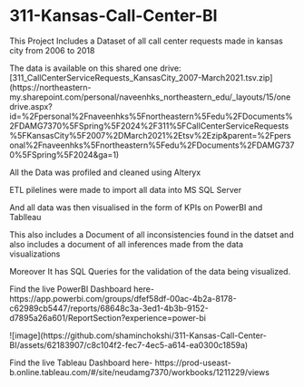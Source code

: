 # 311-Kansas-Call-Center-BI
<p>This Project Includes a Dataset of all call center requests made in kansas city from 2006 to 2018</p>
<p>The data is available on this shared one drive: <href>[311_CallCenterServiceRequests_KansasCity_2007-March2021.tsv.zip](https://northeastern-my.sharepoint.com/personal/naveenhks_northeastern_edu/_layouts/15/onedrive.aspx?id=%2Fpersonal%2Fnaveenhks%5Fnortheastern%5Fedu%2FDocuments%2FDAMG7370%5FSpring%5F2024%2F311%5FCallCenterServiceRequests%5FKansasCity%5F2007%2DMarch2021%2Etsv%2Ezip&parent=%2Fpersonal%2Fnaveenhks%5Fnortheastern%5Fedu%2FDocuments%2FDAMG7370%5FSpring%5F2024&ga=1)</href></p>
<p>All the Data was profiled and cleaned using Alteryx </p>
<p>ETL pilelines were made to import all data into MS SQL Server</p>
<p>And all data was then visualised in the form of KPIs on PowerBI and Tablleau</p>
<p>This also includes a Document of all inconsistencies found in the datset and also includes a document of all inferences made from the data visualizations </p>
Moreover It has SQL Queries for the validation of the data being visualized.</p>
<p>Find the live PowerBI Dashboard here- 
<href>https://app.powerbi.com/groups/dfef58df-00ac-4b2a-8178-c62989cb5447/reports/68648c3a-3ed1-4b3b-9152-d7895a26a601/ReportSection?experience=power-bi</href></p>
<p>![image](https://github.com/shaminchokshi/311-Kansas-Call-Center-BI/assets/62183907/c8c104f2-fec7-4ec5-a614-ea0300c1859a)
</p>
<p>Find the live Tableau Dashboard here- 
<href>https://prod-useast-b.online.tableau.com/#/site/neudamg7370/workbooks/1211229/views</href>
